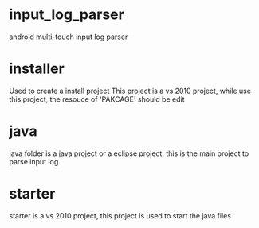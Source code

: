 # input_log_parser
android multi-touch input log parser

# installer
Used to create a install project
This project is a vs 2010 project, while use this project, the resouce of 'PAKCAGE' should be edit

# java
java folder is a java project or a eclipse project, this is the main project to parse input log

# starter
starter is a vs 2010 project, this project is used to start the java files
